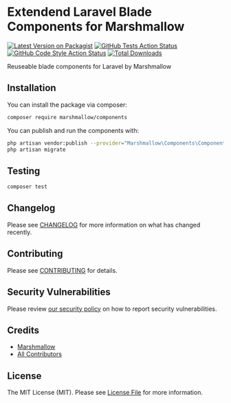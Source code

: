 # Extendend Laravel Blade Components for Marshmallow

[![Latest Version on Packagist](https://img.shields.io/packagist/v/marshmallow/components.svg?style=flat-square)](https://packagist.org/packages/marshmallow/components)
[![GitHub Tests Action Status](https://img.shields.io/github/workflow/status/marshmallow-packages/components/run-tests?label=tests)](https://github.com/marshmallow-packages/components/actions?query=workflow%3Arun-tests+branch%3Amain)
[![GitHub Code Style Action Status](https://img.shields.io/github/workflow/status/marshmallow-packages/components/Check%20&%20fix%20styling?label=code%20style)](https://github.com/marshmallow-packages/components/actions?query=workflow%3A"Check+%26+fix+styling"+branch%3Amain)
[![Total Downloads](https://img.shields.io/packagist/dt/marshmallow/components.svg?style=flat-square)](https://packagist.org/packages/marshmallow/components)

Reuseable blade components for Laravel by Marshmallow

## Installation

You can install the package via composer:

```bash
composer require marshmallow/components
```

You can publish and run the components with:

```bash
php artisan vendor:publish --provider="Marshmallow\Components\ComponentsServiceProvider" --tag="marshmallow-views"
php artisan migrate
```

## Testing

```bash
composer test
```

## Changelog

Please see [CHANGELOG](CHANGELOG.md) for more information on what has changed recently.

## Contributing

Please see [CONTRIBUTING](.github/CONTRIBUTING.md) for details.

## Security Vulnerabilities

Please review [our security policy](../../security/policy) on how to report security vulnerabilities.

## Credits

-   [Marshmallow](https://github.com/ltkort)
-   [All Contributors](../../contributors)

## License

The MIT License (MIT). Please see [License File](LICENSE.md) for more information.
